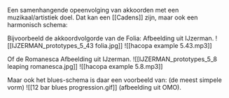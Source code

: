 Een samenhangende opeenvolging van akkoorden met een muzikaal/artistiek doel.
Dat kan een [[Cadens]] zijn, maar ook een harmonisch schema:

Bijvoorbeeld de akkoordvolgorde van de Folia:
Afbeelding uit IJzerman.
![[IJZERMAN_prototypes_5_43 folia.jpg]]
![[hacopa example 5.43.mp3]]

Of de Romanesca
Afbeelding uit IJzerman.
![[IJZERMAN_prototypes_5_8 leaping romanesca.jpg]]
![[hacopa example 5.8.mp3]]

Maar ook het blues-schema is daar een voorbeeld van:
(de meest simpele vorm)
![[12 bar blues progression.gif]]
(afbeelding uit OMO).

